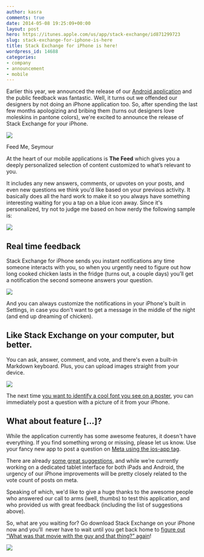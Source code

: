 ```yaml
---
author: kasra
comments: true
date: 2014-05-08 19:25:09+00:00
layout: post
hero: https://itunes.apple.com/us/app/stack-exchange/id871299723
slug: stack-exchange-for-iphone-is-here
title: Stack Exchange for iPhone is here!
wordpress_id: 14688
categories:
- company
- announcement
- mobile
---
```


Earlier this year, we announced the release of our [Android application](http://blog.stackoverflow.com/2014/01/stack-exchange-for-android-is-here/) and the public feedback was fantastic. Well, it turns out we offended our designers by not doing an iPhone application too. So, after spending the last few months apologizing and bribing them (turns out designers love moleskins in pantone colors), we're excited to announce the release of Stack Exchange for your iPhone.

[![](http://i.stack.imgur.com/gbyay.png)](https://itunes.apple.com/us/app/stack-exchange/id871299723)


Feed Me, Seymour




At the heart of our mobile applications is **The Feed** which gives you a deeply personalized selection of content customized to what’s relevant to you.




It includes any new answers, comments, or upvotes on your posts, and even new questions we think you’d like based on your previous activity. It basically does all the hard work to make it so you always have something interesting waiting for you a tap on a blue icon away. Since it's personalized, try not to judge me based on how nerdy the following sample is:




![](http://i.stack.imgur.com/3evjS.png)





## Real time feedback




Stack Exchange for iPhone sends you instant notifications any time someone interacts with you, so when you urgently need to figure out how long cooked chicken lasts in the fridge (turns out, a couple days) you’ll get a notification the second someone answers your question.


![](http://i.stack.imgur.com/47NTm.png)

And you can always customize the notifications in your iPhone's built in Settings, in case you don't want to get a message in the middle of the night (and end up dreaming of chicken).


## Like Stack Exchange on your computer, but better.




You can ask, answer, comment, and vote, and there's even a built-in Markdown keyboard. Plus, you can upload images straight from your device.




![](http://i.stack.imgur.com/ZuFS8.png)


The next time [you want to identify a cool font you see on a poster](http://blog.stackoverflow.com/2014/04/podcast-57-we-just-saw-this-on-florp/), you can immediately post a question with a picture of it from your iPhone.


## What about feature [...]?


While the application currently has some awesome features, it doesn't have everything. If you find something wrong or missing, please let us know. Use your fancy new app to post a question on [Meta using the ios-app tag](http://meta.stackexchange.com/tags/ios-app).


There are already [some great suggestions](http://meta.stackexchange.com/questions/tagged/ios-app+feature-request+-status-completed?sort=votes), and while we’re currently working on a dedicated tablet interface for both iPads and Android, the urgency of our iPhone improvements will be pretty closely related to the vote count of posts on meta.




Speaking of which, we'd like to give a huge thanks to the awesome people who answered our call to arms (well, thumbs) to test this application, and who provided us with great feedback (including the list of suggestions above).




So, what are you waiting for? Go download Stack Exchange on your iPhone now and you’ll  never have to wait until you get back home to [figure out “What was that movie with the guy and that thing?” again](http://movies.stackexchange.com/questions/tagged/identify-this-movie)!




[![](http://i.stack.imgur.com/gbyay.png)](https://itunes.apple.com/us/app/stack-exchange/id871299723)
